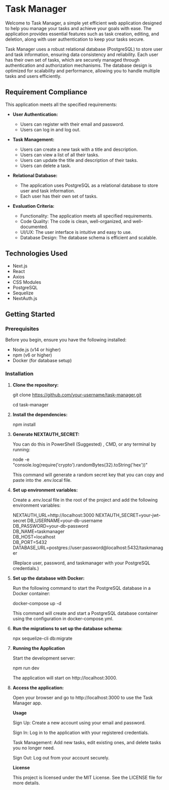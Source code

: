 # Task Manager

Welcome to Task Manager, a simple yet efficient web application designed to help you manage your tasks and achieve your goals with ease. The application provides essential features such as task creation, editing, and deletion, along with user authentication to keep your tasks secure.

Task Manager uses a robust relational database (PostgreSQL) to store user and task information, ensuring data consistency and reliability. Each user has their own set of tasks, which are securely managed through authentication and authorization mechanisms. The database design is optimized for scalability and performance, allowing you to handle multiple tasks and users efficiently.

## Requirement Compliance

This application meets all the specified requirements:

- **User Authentication:**
  - Users can register with their email and password.
  - Users can log in and log out.

- **Task Management:**
  - Users can create a new task with a title and description.
  - Users can view a list of all their tasks.
  - Users can update the title and description of their tasks.
  - Users can delete a task.

- **Relational Database:**
  - The application uses PostgreSQL as a relational database to store user and task information.
  - Each user has their own set of tasks.

- **Evaluation Criteria:**
  - Functionality: The application meets all specified requirements.
  - Code Quality: The code is clean, well-organized, and well-documented.
  - UI/UX: The user interface is intuitive and easy to use.
  - Database Design: The database schema is efficient and scalable.

## Technologies Used

- Next.js
- React
- Axios
- CSS Modules
- PostgreSQL
- Sequelize
- NextAuth.js

## Getting Started

### Prerequisites

Before you begin, ensure you have the following installed:

- Node.js (v14 or higher)
- npm (v6 or higher)
- Docker (for database setup)


### Installation

1. **Clone the repository:**

    git clone https://github.com/your-username/task-manager.git

    cd task-manager

3. **Install the dependencies:**

    npm install


4.  **Generate NEXTAUTH_SECRET:**
  
    You can do this in PowerShell (Suggested) , CMD, or any terminal by running:

    node -e "console.log(require('crypto').randomBytes(32).toString('hex'))"
    
    This command will generate a random secret key that you can copy and paste into the .env.local file.


6. **Set up environment variables:**

    Create a .env.local file in the root of the project and add the following environment variables:
   
    NEXTAUTH_URL=http://localhost:3000
    NEXTAUTH_SECRET=your-jwt-secret
    DB_USERNAME=your-db-username     
    DB_PASSWORD=your-db-password     
    DB_NAME=taskmanager     
    DB_HOST=localhost     
    DB_PORT=5432     
    DATABASE_URL=postgres://user:password@localhost:5432/taskmanager
  
      (Replace user, password, and taskmanager with your PostgreSQL credentials.)


4. **Set up the database with Docker:**

    Run the following command to start the PostgreSQL database in a Docker container:

    docker-compose up -d

    This command will create and start a PostgreSQL database container using the configuration in docker-compose.yml.

5. **Run the migrations to set up the database schema:**

    npx sequelize-cli db:migrate

6. **Running the Application**
    
    Start the development server:

    npm run dev

    The application will start on http://localhost:3000.

7. **Access the application:**

    Open your browser and go to http://localhost:3000 to use the Task Manager app.

     **Usage**
   
    Sign Up: Create a new account using your email and password.
   
    Sign In: Log in to the application with your registered credentials.
   
    Task Management: Add new tasks, edit existing ones, and delete tasks you no longer need.

    Sign Out: Log out from your account securely.
    

    **License**
   
    This project is licensed under the MIT License. See the LICENSE file for more details.

